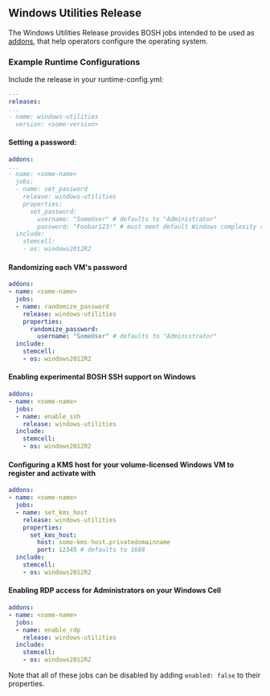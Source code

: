 ## Windows Utilities Release

The Windows Utilities Release provides BOSH jobs intended to be used as [addons](http://bosh.io/docs/runtime-config.html#addons), that help operators configure the operating system.

### Example Runtime Configurations

Include the release in your runtime-config.yml:
```yaml
---
releases:
...
- name: windows-utilities
  version: <some-version>
```

#### Setting a password:
```yaml
addons:
...
- name: <some-name>
  jobs:
  - name: set_password
    release: windows-utilities
    properties:
      set_password:
        username: "SomeUser" # defaults to "Administrator"
        password: "Foobar123!" # must meet default Windows complexity requirements
  include:
    stemcell:
    - os: windows2012R2
```

#### Randomizing each VM's password
```yaml
addons:
- name: <some-name>
  jobs:
  - name: randomize_password
    release: windows-utilities
    properties:
      randomize_password:
        username: "SomeUser" # defaults to "Administrator"
  include:
    stemcell:
    - os: windows2012R2
```

#### Enabling experimental BOSH SSH support on Windows
```yaml
addons:
- name: <some-name>
  jobs:
  - name: enable_ssh
    release: windows-utilities
  include:
    stemcell:
    - os: windows2012R2
```

#### Configuring a KMS host for your volume-licensed Windows VM to register and activate with
```yaml
addons:
- name: <some-name>
  jobs:
  - name: set_kms_host
    release: windows-utilities
    properties:
      set_kms_host:
        host: some-kms-host.privatedomainname
        port: 12345 # defaults to 1688
  include:
    stemcell:
    - os: windows2012R2
```

#### Enabling RDP access for Administrators on your Windows Cell
```yaml
addons:
- name: <some-name>
  jobs:
  - name: enable_rdp
    release: windows-utilities
  include:
    stemcell:
    - os: windows2012R2
```

Note that all of these jobs can be disabled by adding `enabled: false` to their properties.

